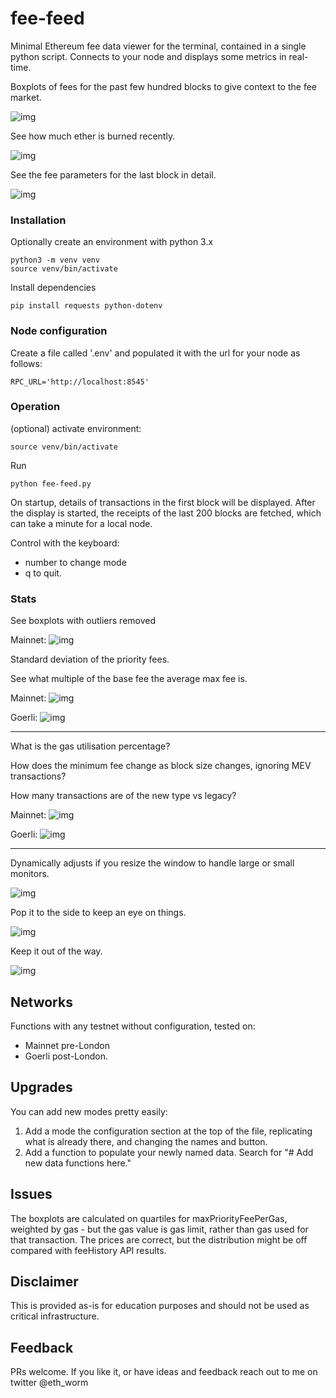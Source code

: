 # fee-feed
Minimal Ethereum fee data viewer for the terminal, contained in a single python script. Connects to your node and displays some
metrics in real-time.

Boxplots of fees for the past few hundred blocks to give context
to the fee market.

![img](/img/mainnet_9.png)

See how much ether is burned recently.

![img](/img/goerli_2.png)

See the fee parameters for the last block in detail.

![img](/img/mainnet_1.png)

### Installation

Optionally create an environment with python 3.x

    python3 -m venv venv
    source venv/bin/activate

Install dependencies

    pip install requests python-dotenv


### Node configuration

Create a file called '.env' and populated it with the url for your 
node as follows:

    RPC_URL='http://localhost:8545'

### Operation

(optional) activate environment:

    source venv/bin/activate

Run

    python fee-feed.py

On startup, details of transactions in the first block will be displayed.
After the display is started, the receipts of the last 200 blocks
are fetched, which can take a minute for a local node.

Control with the keyboard:

- number to change mode
- q to quit.

### Stats

See boxplots with outliers removed

Mainnet:
![img](/img/mainnet_14.png)

Standard deviation of the priority fees.

See what multiple of the base fee the average max fee is.

Mainnet:
![img](/img/mainnet_4.png)

Goerli:
![img](/img/goerli_1.png)

---

What is the gas utilisation percentage?

How does the minimum fee change as block size changes, ignoring MEV transactions?

How many transactions are of the new type vs legacy?

Mainnet:
![img](/img/mainnet_3.png)

Goerli:
![img](/img/goerli_3.png)

---


Dynamically adjusts if you resize the window to handle large or small
monitors.

![img](/img/mainnet_5.png)

Pop it to the side to keep an eye on things.

![img](/img/mainnet_13.png)

Keep it out of the way.

![img](/img/mainnet_12.png)


## Networks

Functions with any testnet without configuration, tested on:

- Mainnet pre-London
- Goerli post-London.

## Upgrades

You can add new modes pretty easily:

1. Add a mode the configuration section at the
top of the file, replicating what is already there, and changing the
names and button.
2. Add a function to populate your newly named data. Search for
"# Add new data functions here."

## Issues

The boxplots are calculated on quartiles for maxPriorityFeePerGas,
weighted by gas - but the gas value is gas limit, rather than
gas used for that transaction. The prices are correct, but the
distribution might be off compared with feeHistory API results.

## Disclaimer

This is provided as-is for education purposes and should not be used as critical infrastructure.

## Feedback

PRs welcome. If you like it, or have ideas and feedback reach out to me on twitter @eth_worm
